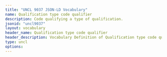 ```yaml
---
title: "UNCL 9037 JSON-LD Vocabulary"
name: Qualification type code qualifier
description: Code qualifying a type of qualification.
jsonid: "uncl9037"
layout: vocabulary
header_name: Qualification type code qualifier
header_description: Vocabulary Definition of Qualification type code qualifier semantics in HTML format. JSON-LD format is available at [uncl9037.jsonld](/vocabulary/uncl9037.jsonld)
type: uncl
options:
---
```

